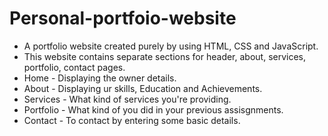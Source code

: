 # Personal-portfoio-website
- A portfolio website created purely by using HTML, CSS and JavaScript.
- This website contains separate sections for header, about, services, portfolio, contact pages.
- Home - Displaying the owner details.
- About - Displaying ur skills, Education and Achievements.
- Services - What kind of services you're providing.
- Portfolio - What kind of you did in your previous assisgnments.
- Contact - To contact by entering some basic details.
